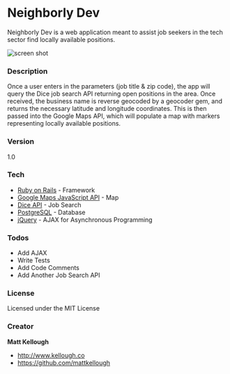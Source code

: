 # Neighborly Dev

Neighborly Dev is a web application meant to assist job seekers in the tech sector
find locally available positions. <br />


![screen shot](https://cloud.githubusercontent.com/assets/16296640/14584906/6fd055de-042c-11e6-998f-9d786f95c318.png)


### Description

Once a user enters in the parameters (job title & zip code), the app will query the Dice job search API returning open positions in the area. Once received, the business name is reverse geocoded by a geocoder gem, and returns the necessary latitude and longitude coordinates. This is then passed into the Google Maps API, which will populate a map with markers representing locally available positions.  


### Version
1.0

### Tech

* [Ruby on Rails] - Framework
* [Google Maps JavaScript API] - Map
* [Dice API] - Job Search
* [PostgreSQL] - Database
* [jQuery] - AJAX for Asynchronous Programming

### Todos

 - Add AJAX
 - Write Tests
 - Add Code Comments
 - Add Another Job Search API

### License
Licensed under the MIT License

### Creator

**Matt Kellough**

* <http://www.kellough.co>
* <https://github.com/mattkellough>


[Ruby on Rails]: <http://rubyonrails.org/>
[Google Maps JavaScript API]: <https://developers.google.com/>
[Dice API]: <http://www.dice.com/>
[PostgreSQL]: <http://www.postgresql.org/>
[jQuery]: <http://jquery.com/>
